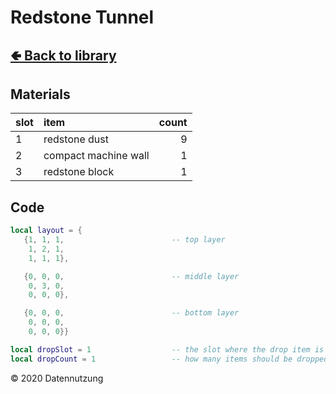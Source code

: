 # Redstone Tunnel

## [🢀 Back to library](../library.md)

## Materials

slot| item                 | count
:---|:---------------------|-----:
1   | redstone dust        |     9
2   | compact machine wall |     1
3   | redstone block       |     1

## Code

```lua
local layout = {
   {1, 1, 1,                        -- top layer
    1, 2, 1,
    1, 1, 1},

   {0, 0, 0,                        -- middle layer
    0, 3, 0,
    0, 0, 0},

   {0, 0, 0,                        -- bottom layer
    0, 0, 0,
    0, 0, 0}}

local dropSlot = 1                  -- the slot where the drop item is
local dropCount = 1                 -- how many items should be dropped
```

&copy; 2020 Datennutzung
